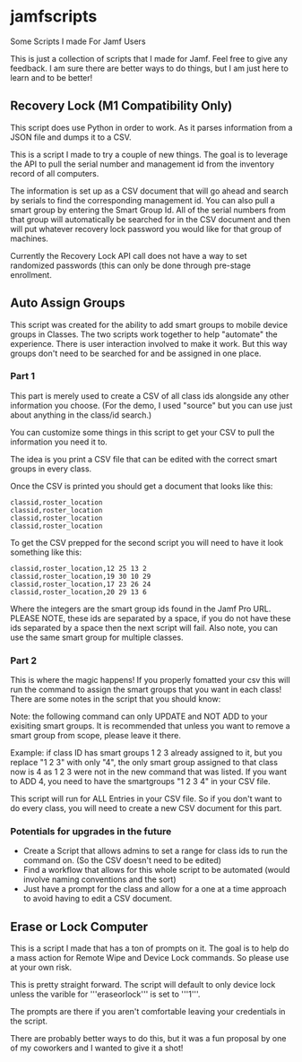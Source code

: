 # jamfscripts
Some Scripts I made For Jamf Users


This is just a collection of scripts that I made for Jamf. Feel free to give any feedback. I am sure there are better ways to do things, but I am just here to learn and to be better! 

## Recovery Lock (M1 Compatibility Only) 

This script does use Python in order to work. As it parses information from a JSON file and dumps it to a CSV. 

This is a script I made to try a couple of new things. The goal is to leverage the API to pull the serial number and management id from the inventory record of all computers. 

The information is set up as a CSV document that will go ahead and search by serials to find the corresponding management id. You can also pull a smart group by entering the Smart Group Id. All of the serial numbers from that group will automatically be searched for in the CSV document and then will put whatever recovery lock password you would like for that group of machines. 

Currently the Recovery Lock API call does not have a way to set randomized passwords (this can only be done through pre-stage enrollment. 


## Auto Assign Groups 

This script was created for the ability to add smart groups to mobile device groups in Classes. The two scripts work together to help "automate" the experience. There is user interaction involved to make it work. But this way groups don't need to be searched for and be assigned in one place.

### Part 1 

This part is merely used to create a CSV of all class ids alongside any other information you choose. (For the demo, I used "source" but you can use just about anything in the class/id search.) 

You can customize some things in this script to get your CSV to pull the information you need it to. 

The idea is you print a CSV file that can be edited with the correct smart groups in every class. 

Once the CSV is printed you should get a document that looks like this: 
```
classid,roster_location 
classid,roster_location
classid,roster_location
classid,roster_location
```
To get the CSV prepped for the second script you will need to have it look something like this:
```
classid,roster_location,12 25 13 2 
classid,roster_location,19 30 10 29
classid,roster_location,17 23 26 24
classid,roster_location,20 29 13 6
```
Where the integers are the smart group ids found in the Jamf Pro URL. PLEASE NOTE, these ids are separated by a space, if you do not have these ids separated by a space then the next script will fail. Also note, you can use the same smart group for multiple classes. 

### Part 2 

This is where the magic happens! If you properly fomatted your csv this will run the command to assign the smart groups that you want in each class! There are some notes in the script that you should know:

Note: the following command can only UPDATE and NOT ADD to your exisiting smart groups. It is recommended that unless you want to remove a smart group from scope, please leave it there. 

Example: if class ID has smart groups 1 2 3 already assigned to it, but you replace "1 2 3" with only "4", the only smart group assigned to that class now is 4 as 1 2 3 were not in the new command that was listed. If you want to ADD 4, you need to have the smartgroups "1 2 3 4" in your CSV file. 

This script will run for ALL Entries in your CSV file. So if you don't want to do every class, you will need to create a new CSV document for this part. 

### Potentials for upgrades in the future

- Create a Script that allows admins to set a range for class ids to run the command on. (So the CSV doesn't need to be edited) 
- Find a workflow that allows for this whole script to be automated (would involve naming conventions and the sort) 
- Just have a prompt for the class and allow for a one at a time approach to avoid having to edit a CSV document. 

## Erase or Lock Computer

This is a script I made that has a ton of prompts on it. The goal is to help do a mass action for Remote Wipe and Device Lock commands. So please use at your own risk. 

This is pretty straight forward. The script will default to only device lock unless the varible for '''eraseorlock''' is set to '''1'''. 

The prompts are there if you aren't comfortable leaving your credentials in the script. 

There are probably better ways to do this, but it was a fun proposal by one of my coworkers and I wanted to give it a shot! 

